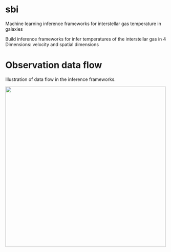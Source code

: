 # sbi
Machine learning inference frameworks for interstellar gas temperature in galaxies

Build inference frameworks for infer temperatures of the interstellar gas in 4 Dimensions: velocity and spatial dimensions


# Observation data flow
Illustration of data flow in the inference frameworks.

<img width="501" alt="" src="https://github.com/nv-hiep/sbi/blob/main/inference_flow">
